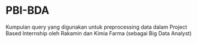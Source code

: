 # PBI-BDA
Kumpulan query yang digunakan untuk preprocessing data dalam Project Based Internship oleh Rakamin dan Kimia Farma (sebagai Big Data Analyst)
